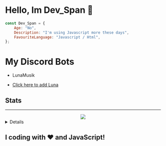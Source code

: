 <!-- You found this secret 👏 -->
<!--
    My secret things lol
    
    - I code more hours 
    - I am a gamer too 
    - I play minecraft, AMOUNG US ;-;
    - This readme.md is created using GitHub Codespaces 👀
    - I am also a YouTuber XD, make sure to sub ;-;
-->

# Hello, Im Dev_Span 👏

```Javascript
const Dev_Span = {
    Age: "No",
    Description: "I'm using Javascript more these days",
    FavouriteLanguage: "Javascript / Html",
};
```
# My Discord Bots

- LunaMusik

- [Click here to add Luna](https://discord.com/oauth2/authorize?client_id=723927058870304869&permissions=8&scope=bot+&response_type=code&redirect_uri=https%3A%2F%2Fdiscord.com%2Finvite%2FexkAV5B9ez)


## Stats
<hr>
<div align="center"><img src="https://github-profile-trophy.vercel.app/?username=Dev-Span&theme=dracula"></div>

<details>

    <img align="left" src="https://github-readme-stats.vercel.app/api?username=Dev-Span&theme=tokyonight"><img align="right" src="https://github-readme-stats.vercel.app/api/top-langs/?username=Dev-Span&theme=tokyonight&hide=batchfile">
    <img src="https://github-readme-streak-stats.herokuapp.com/?user=Dev-Span&theme=tokyonight">
</details>

## I coding with ❤️ and JavaScript!
